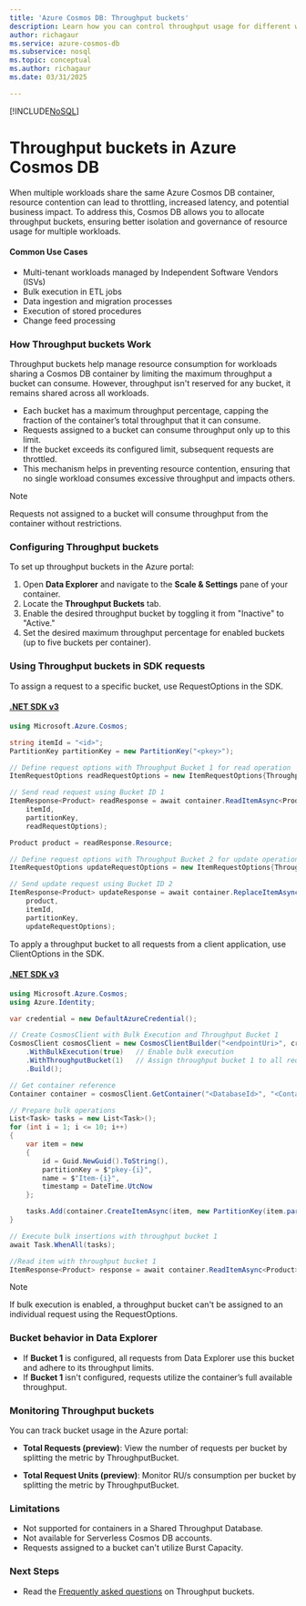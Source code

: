 ```yaml
---
title: 'Azure Cosmos DB: Throughput buckets'
description: Learn how you can control throughput usage for different workloads by creating buckets in Azure Cosmos DB.
author: richagaur
ms.service: azure-cosmos-db
ms.subservice: nosql
ms.topic: conceptual
ms.author: richagaur
ms.date: 03/31/2025

---
```


[!INCLUDE[NoSQL](../includes/appliesto-nosql.md)]

# Throughput buckets in Azure Cosmos DB

When multiple workloads share the same Azure Cosmos DB container, resource contention can lead to throttling, increased latency, and potential business impact. To address this, Cosmos DB allows you to allocate throughput buckets, ensuring better isolation and governance of resource usage for multiple workloads.

#### Common Use Cases

- Multi-tenant workloads managed by Independent Software Vendors (ISVs)
- Bulk execution in ETL jobs
- Data ingestion and migration processes
- Execution of stored procedures
- Change feed processing

### How Throughput buckets Work

Throughput buckets help manage resource consumption for workloads sharing a Cosmos DB container by limiting the maximum throughput a bucket can consume. However, throughput isn't reserved for any bucket, it remains shared across all workloads.

- Each bucket has a maximum throughput percentage, capping the fraction of the container’s total throughput that it can consume.
- Requests assigned to a bucket can consume throughput only up to this limit.
- If the bucket exceeds its configured limit, subsequent requests are throttled.
- This mechanism helps in preventing resource contention, ensuring that no single workload consumes excessive throughput and impacts others.

> [!Note]
> Requests not assigned to a bucket will consume throughput from the container without restrictions.

### Configuring Throughput buckets

To set up throughput buckets in the Azure portal:

1. Open **Data Explorer** and navigate to the **Scale & Settings** pane of your container.
2. Locate the **Throughput Buckets** tab.
3. Enable the desired throughput bucket by toggling it from "Inactive" to "Active."
4. Set the desired maximum throughput percentage for enabled buckets (up to five buckets per container).

### Using Throughput buckets in SDK requests

To assign a request to a specific bucket, use RequestOptions in the SDK.

#### [.NET SDK v3](#tab/net-v3)

```csharp
using Microsoft.Azure.Cosmos;

string itemId = "<id>";
PartitionKey partitionKey = new PartitionKey("<pkey>");

// Define request options with Throughput Bucket 1 for read operation
ItemRequestOptions readRequestOptions = new ItemRequestOptions{ThroughputBucket = 1};

// Send read request using Bucket ID 1
ItemResponse<Product> readResponse = await container.ReadItemAsync<Product>(
    itemId,
    partitionKey,
    readRequestOptions);

Product product = readResponse.Resource;

// Define request options with Throughput Bucket 2 for update operation
ItemRequestOptions updateRequestOptions = new ItemRequestOptions{ThroughputBucket = 2};

// Send update request using Bucket ID 2
ItemResponse<Product> updateResponse = await container.ReplaceItemAsync(
    product,
    itemId,
    partitionKey,
    updateRequestOptions);
```

To apply a throughput bucket to all requests from a client application, use ClientOptions in the SDK.

#### [.NET SDK v3](#tab/net-v3-bulk)

```csharp
using Microsoft.Azure.Cosmos;
using Azure.Identity;

var credential = new DefaultAzureCredential();

// Create CosmosClient with Bulk Execution and Throughput Bucket 1
CosmosClient cosmosClient = new CosmosClientBuilder("<endpointUri>", credential)
    .WithBulkExecution(true)   // Enable bulk execution
    .WithThroughputBucket(1)   // Assign throughput bucket 1 to all requests
    .Build();

// Get container reference
Container container = cosmosClient.GetContainer("<DatabaseId>", "<ContainerId>");

// Prepare bulk operations
List<Task> tasks = new List<Task>();
for (int i = 1; i <= 10; i++)
{
    var item = new
    {
        id = Guid.NewGuid().ToString(),
        partitionKey = $"pkey-{i}",
        name = $"Item-{i}",
        timestamp = DateTime.UtcNow
    };

    tasks.Add(container.CreateItemAsync(item, new PartitionKey(item.partitionKey)));
}

// Execute bulk insertions with throughput bucket 1
await Task.WhenAll(tasks);

//Read item with throughput bucket 1
ItemResponse<Product> response = await container.ReadItemAsync<Product>(partitionKey: new PartitionKey("pkey1"), id: "id1");

```

> [!Note]
> If bulk execution is enabled, a throughput bucket can't be assigned to an individual request using the RequestOptions.

### Bucket behavior in Data Explorer

- If **Bucket 1** is configured, all requests from Data Explorer use this bucket and adhere to its throughput limits. 
- If **Bucket 1** isn't configured, requests utilize the container’s full available throughput.

### Monitoring Throughput buckets 

You can track bucket usage in the Azure portal:

- **Total Requests (preview)**: View the number of requests per bucket by splitting the metric by ThroughputBucket.

- **Total Request Units (preview)**: Monitor RU/s consumption per bucket by splitting the metric by ThroughputBucket.

### Limitations

- Not supported for containers in a Shared Throughput Database.
- Not available for Serverless Cosmos DB accounts.
- Requests assigned to a bucket can't utilize Burst Capacity.

### Next Steps
- Read the [Frequently asked questions](throughput-buckets-faq.md) on Throughput buckets.
